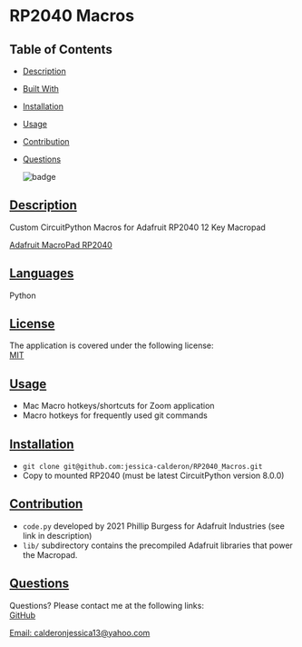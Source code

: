 # RP2040 Macros

## Table of Contents

* [Description](#description)
* [Built With](#languages)
* [Installation](#installation)
* [Usage](#usage)
* [Contribution](#contribution)
* [Questions](#questions)

    ![badge](https://img.shields.io/badge/license-MIT-blue)

## [Description](#table-of-contents)

Custom CircuitPython Macros for Adafruit RP2040 12 Key Macropad

[Adafruit MacroPad RP2040](https://cdn-learn.adafruit.com/downloads/pdf/adafruit-macropad-rp2040.pdf)

## [Languages](#table-of-contents)

Python

## [License](#table-of-contents)

The application is covered under the following license: <br>
    [MIT](https://choosealicense.com/licenses/MIT)

## [Usage](#table-of-contents)

* Mac Macro hotkeys/shortcuts for Zoom application
* Macro hotkeys for frequently used git commands

## [Installation](#table-of-contents)

* `git clone git@github.com:jessica-calderon/RP2040_Macros.git`
* Copy to mounted RP2040 (must be latest CircuitPython version 8.0.0)

## [Contribution](#table-of-contents)
* `code.py` developed by 2021 Phillip Burgess for Adafruit Industries (see link in description)
* `lib/` subdirectory contains the precompiled Adafruit libraries that power the Macropad.

## [Questions](#table-of-contents)

Questions? Please contact me at the following links: <br>
[GitHub](https://github.com/jessica-calderon) <br>

[Email: calderonjessica13@yahoo.com](mailto:calderonjessica13@yahoo.com)
